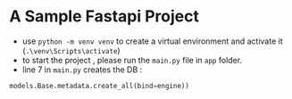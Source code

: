 # A Sample Fastapi Project

- use `python -m venv venv` to create a virtual environment and activate it (`.\venv\Scripts\activate`)
- to start the project , please run the `main.py` file in `app` folder.
- line 7 in `main.py` creates the DB : 
```python 
models.Base.metadata.create_all(bind=engine))
```
